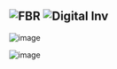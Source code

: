 ![FBR](https://github.com/user-attachments/assets/6605875e-b2ba-4d67-8f5f-c88a5861645f)  ![Digital Inv](https://github.com/user-attachments/assets/37e73f0e-2948-4107-a4b4-d0eb43ea8771)
-------------------------------------------------------------------------------------------


![image](https://github.com/user-attachments/assets/35bca23b-aa26-4d69-b440-ab0d44eea823)

![image](https://github.com/user-attachments/assets/dd6200f6-e840-4a8c-9dcd-d61e330d0c67)
